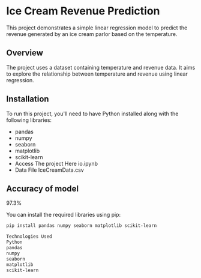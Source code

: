 # Ice Cream Revenue Prediction

This project demonstrates a simple linear regression model to predict the revenue generated by an ice cream parlor based on the temperature.

## Overview
The project uses a dataset containing temperature and revenue data. It aims to explore the relationship between temperature and revenue using linear regression.

## Installation
To run this project, you'll need to have Python installed along with the following libraries:
- pandas
- numpy
- seaborn
- matplotlib
- scikit-learn
- Access The project Here io.ipynb
- Data File IceCreamData.csv

## Accuracy of model
97.3%

You can install the required libraries using pip:
```bash
pip install pandas numpy seaborn matplotlib scikit-learn

Technologies Used
Python
pandas
numpy
seaborn
matplotlib
scikit-learn


